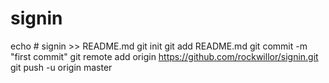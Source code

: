 # signin
echo # signin >> README.md
git init
git add README.md
git commit -m "first commit"
git remote add origin https://github.com/rockwillor/signin.git
git push -u origin master
